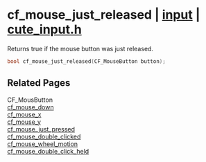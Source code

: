 # cf_mouse_just_released | [input](https://github.com/RandyGaul/cute_framework/blob/master/docs/input/README.md) | [cute_input.h](https://github.com/RandyGaul/cute_framework/blob/master/include/cute_input.h)

Returns true if the mouse button was just released.

```cpp
bool cf_mouse_just_released(CF_MouseButton button);
```

## Related Pages

CF_MousButton  
[cf_mouse_down](https://github.com/RandyGaul/cute_framework/blob/master/docs/input/cf_mouse_down.md)  
[cf_mouse_x](https://github.com/RandyGaul/cute_framework/blob/master/docs/input/cf_mouse_x.md)  
[cf_mouse_y](https://github.com/RandyGaul/cute_framework/blob/master/docs/input/cf_mouse_y.md)  
[cf_mouse_just_pressed](https://github.com/RandyGaul/cute_framework/blob/master/docs/input/cf_mouse_just_pressed.md)  
[cf_mouse_double_clicked](https://github.com/RandyGaul/cute_framework/blob/master/docs/input/cf_mouse_double_clicked.md)  
[cf_mouse_wheel_motion](https://github.com/RandyGaul/cute_framework/blob/master/docs/input/cf_mouse_wheel_motion.md)  
[cf_mouse_double_click_held](https://github.com/RandyGaul/cute_framework/blob/master/docs/input/cf_mouse_double_click_held.md)  
